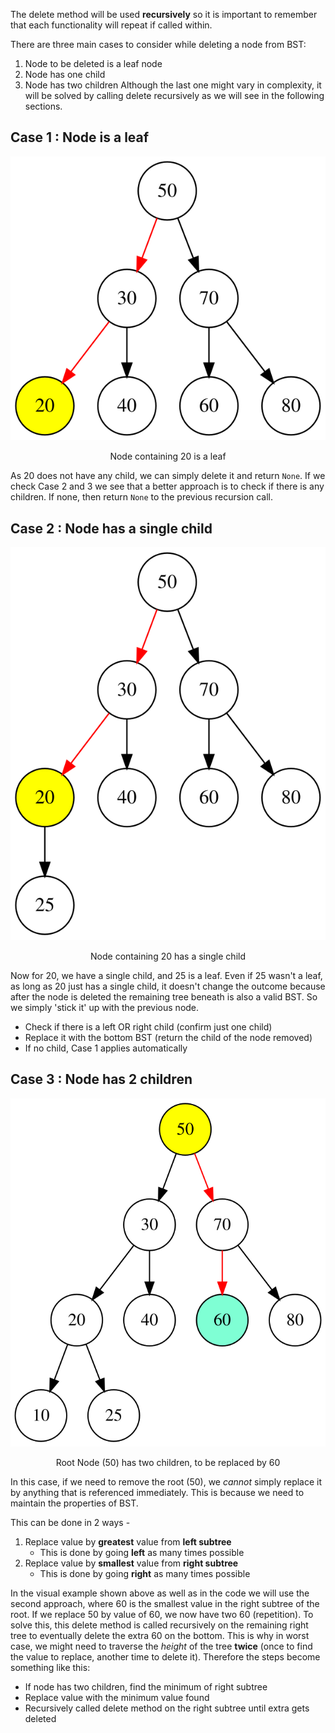 The delete method will be used **recursively** so it is important to remember that each functionality will repeat if called within.

There are three main cases to consider while deleting a node from BST:
1. Node to be deleted is a leaf node
2. Node has one child
3. Node has two children
Although the last one might vary in complexity, it will be solved by calling delete recursively as we will see in the following sections.

## Case 1 : Node is a leaf

![bst-delete-leaf|center](../assets/graphviz(1).svg)
<div style="text-align: center">
Node containing 20 is a leaf
</div>

As 20 does not have any child, we can simply delete it and return `None`. If we check Case 2 and 3 we see that a better approach is to check if there is any children. If none, then return `None` to the previous recursion call.
## Case 2 : Node has a single child

![bst-delete-singleChild|center](../assets/graphviz(2).svg)
<div style="text-align: center">
  Node containing 20 has a single child
</div>

Now for 20, we have a single child, and 25 is a leaf. Even if 25 wasn't a leaf, as long as 20 just has a single child, it doesn't change the outcome because after the node is deleted the remaining tree beneath is also a valid BST. So we simply 'stick it' up with the previous node.
- Check if there is a left OR right child (confirm just one child)
- Replace it with the bottom BST (return the child of the node removed)
- If no child, Case 1 applies automatically
## Case 3 : Node has 2 children

![bst-delete-2children|center](../assets/graphviz(3).svg)
<div style="text-align: center">
  Root Node (50) has two children, to be replaced by 60
</div>

In this case, if we need to remove the root (50), we *cannot* simply replace it by anything that is referenced immediately. This is because we need to maintain the properties of BST.

This can be done in 2 ways - 
1. Replace value by **greatest** value from **left subtree**
	- This is done by going **left** as many times possible
2. Replace value by **smallest** value from **right subtree**
	- This is done by going **right** as many times possible

In the visual example shown above as well as in the code we will use the second approach, where 60 is the smallest value in the right subtree of the root. If we replace 50 by value of 60, we now have two 60 (repetition). To solve this, this delete method is called recursively on the remaining right tree to eventually delete the extra 60 on the bottom. This is why in worst case, we might need to traverse the *height* of the tree **twice** (once to find the value to replace, another time to delete it).
Therefore the steps become something like this: 
- If node has two children, find the minimum of right subtree
- Replace value with the minimum value found
- Recursively called delete method on the right subtree until extra gets deleted